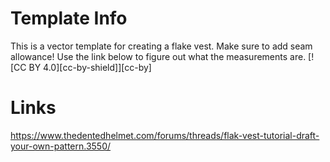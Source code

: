# Template Info
This is a vector template for creating a flake vest. Make sure to add seam allowance! Use the link below to figure out what the measurements are.
[![CC BY 4.0][cc-by-shield]][cc-by]

# Links
https://www.thedentedhelmet.com/forums/threads/flak-vest-tutorial-draft-your-own-pattern.3550/
